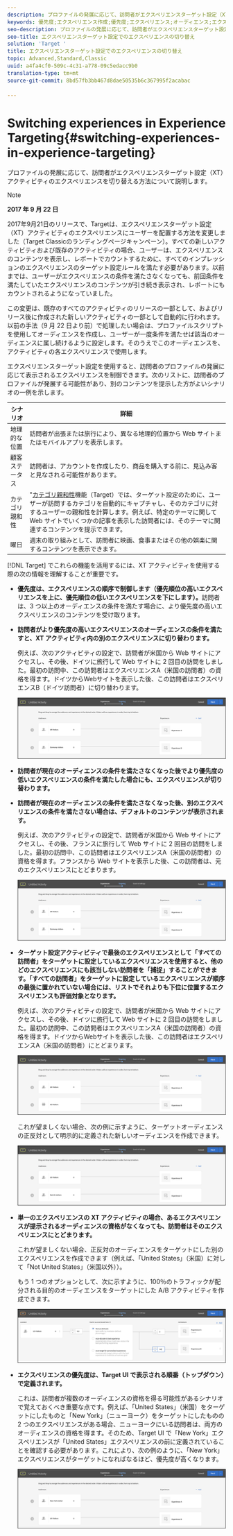 ```yaml
---
description: プロファイルの発展に応じて、訪問者がエクスペリエンスターゲット設定（XT）アクティビティのエクスペリエンスを切り替える方法について説明します。
keywords: 優先度;エクスペリエンス作成;優先度;エクスペリエンス;オーディエンス;エクスペリエンス;エクスペリエンスの切り替え;visual experience composer
seo-description: プロファイルの発展に応じて、訪問者がエクスペリエンスターゲット設定（XT）アクティビティのエクスペリエンスを切り替える方法について説明します。
seo-title: エクスペリエンスターゲット設定でのエクスペリエンスの切り替え
solution: 'Target '
title: エクスペリエンスターゲット設定でのエクスペリエンスの切り替え
topic: Advanced,Standard,Classic
uuid: a4fa4cf0-509c-4c31-a778-09c5edacc9b0
translation-type: tm+mt
source-git-commit: 8bd57fb3bb467d8dae50535b6c367995f2acabac

---
```



# Switching experiences in Experience Targeting{#switching-experiences-in-experience-targeting}

プロファイルの発展に応じて、訪問者がエクスペリエンスターゲット設定（XT）アクティビティのエクスペリエンスを切り替える方法について説明します。

>[!NOTE]
>
>**2017 年 9 月 22 日**
>
>2017年9月21日のリリースで、Targetは、エクスペリエンスターゲット設定（XT）アクティビティのエクスペリエンスにユーザーを配置する方法を変更しました（Target Classicのランディングページキャンペーン）。すべての新しいアクティビティおよび既存のアクティビティの場合、ユーザーは、エクスペリエンスのコンテンツを表示し、レポートでカウントするために、すべてのインプレッションのエクスペリエンスのターゲット設定ルールを満たす必要があります。以前までは、ユーザーがエクスペリエンスの条件を満たさなくなっても、前回条件を満たしていたエクスペリエンスのコンテンツが引き続き表示され、レポートにもカウントされるようになっていました。
>
>この変更は、既存のすべてのアクティビティのリリースの一部として、およびリリース後に作成された新しいアクティビティの一部として自動的に行われます。以前の手法（9 月 22 日より前）で処理したい場合は、プロファイルスクリプトを使用してオーディエンスを作成し、ユーザーが一度条件を満たせば該当のオーディエンスに属し続けるように設定します。そのうえでこのオーディエンスを、アクティビティの各エクスペリエンスで使用します。

エクスペリエンスターゲット設定を使用すると、訪問者のプロファイルの発展に応じて表示されるエクスペリエンスを制御できます。次のリストに、訪問者のプロファイルが発展する可能性があり、別のコンテンツを提示した方がよいシナリオの一例を示します。

| シナリオ | 詳細 |
|--- |--- |
| 地理的な位置 | 訪問者が出張または旅行により、異なる地理的位置から Web サイトまたはモバイルアプリを表示します。 |
| 顧客ステータス | 訪問者は、アカウントを作成したり、商品を購入する前に、見込み客と見なされる可能性があります。 |
| カテゴリ親和性 | "[カテゴリ親和性](/help/c-target/c-visitor-profile/category-affinity.md)機能（Target）では、ターゲット設定のために、ユーザーが訪問するカテゴリを自動的にキャプチャし、そのカテゴリに対するユーザーの親和性を計算します。例えば、特定のテーマに関して Web サイトでいくつかの記事を表示した訪問者には、そのテーマに関連するコンテンツを提示できます。 |
| 曜日 | 週末の取り組みとして、訪問者に映画、食事またはその他の娯楽に関するコンテンツを表示できます。 |

[!DNL Target] でこれらの機能を活用するには、XT アクティビティを使用する際の次の情報を理解することが重要です。

* **優先度は、エクスペリエンスの順序で制御します（優先順位の高いエクスペリエンスを上に、優先順位の低いエクスペリエンスを下にします）。**&#x200B;訪問者は、3 つ以上のオーディエンスの条件を満たす場合に、より優先度の高いエクスペリエンスのコンテンツを受け取ります。
* **訪問者がより優先度の高いエクスペリエンスのオーディエンスの条件を満たすと、XT アクティビティ内の別のエクスペリエンスに切り替わります。**

   例えば、次のアクティビティの設定で、訪問者が米国から Web サイトにアクセスし、その後、ドイツに旅行して Web サイトに 2 回目の訪問をしました。最初の訪問中、この訪問者はエクスペリエンスA（米国の訪問者）の資格を得ます。ドイツからWebサイトを表示した後、この訪問者はエクスペリエンスB（ドイツ訪問者）に切り替わります。

   ![Priority US/Germany](/help/c-activities/t-experience-target/t-xt-create/assets/xt_priority_us_germany-new.png)

* **訪問者が現在のオーディエンスの条件を満たさなくなった後でより優先度の低いエクスペリエンスの条件を満たした場合にも、エクスペリエンスが切り替わります。**
* **訪問者が現在のオーディエンスの条件を満たさなくなった後、別のエクスペリエンスの条件を満たさない場合は、デフォルトのコンテンツが表示されます。**

   例えば、次のアクティビティの設定で、訪問者が米国から Web サイトにアクセスし、その後、フランスに旅行して Web サイトに 2 回目の訪問をしました。最初の訪問中、この訪問者はエクスペリエンスA（米国の訪問者）の資格を得ます。フランスから Web サイトを表示した後、この訪問者は、元のエクスペリエンスにとどまります。

   ![Priority US/Germany](/help/c-activities/t-experience-target/t-xt-create/assets/xt_priority_us_germany-new.png)

* **ターゲット設定アクティビティで最後のエクスペリエンスとして「すべての訪問者」をターゲットに設定しているエクスペリエンスを使用すると、他のどのエクスペリエンスにも該当しない訪問者を「捕捉」することができます。「すべての訪問者」をターゲットに設定しているエクスペリエンスが順序の最後に置かれていない場合には、リストでそれよりも下位に位置するエクスペリエンスも評価対象となります。**

   例えば、次のアクティビティの設定で、訪問者が米国から Web サイトにアクセスし、その後、ドイツに旅行して Web サイトに 2 回目の訪問をしました。最初の訪問中、この訪問者はエクスペリエンスA（米国の訪問者）の資格を得ます。ドイツからWebサイトを表示した後、この訪問者はエクスペリエンスA（米国の訪問者）にとどまります。

   ![優先順位US&gt;すべての訪問者](/help/c-activities/t-experience-target/t-xt-create/assets/xt_priority_us_all_visitors-new.png)

   これが望ましくない場合、次の例に示すように、ターゲットオーディエンスの正反対として明示的に定義された新しいオーディエンスを作成できます。

   ![Priority US&gt; Not US](/help/c-activities/t-experience-target/t-xt-create/assets/xt_priority_us_not_us-new.png)

* **単一のエクスペリエンスの XT アクティビティの場合、あるエクスペリエンスが提示されるオーディエンスの資格がなくなっても、訪問者はそのエクスペリエンスにとどまります。**

   これが望ましくない場合、正反対のオーディエンスをターゲットにした別のエクスペリエンスを作成できます（例えば、「United States」（米国）に対して「Not United States」（米国以外））。

   もう 1 つのオプションとして、次に示すように、100％のトラフィックが配分される目的のオーディエンスをターゲットにした A/B アクティビティを作成できます。

   ![優先度1件](/help/c-activities/t-experience-target/t-xt-create/assets/xt_priority_one_experience-new.png)

* **エクスペリエンスの優先度は、Target UI で表示される順番（トップダウン）で定義されます。**

   これは、訪問者が複数のオーディエンスの資格を得る可能性があるシナリオで覚えておくべき重要な点です。例えば、「United States」（米国）をターゲットにしたものと「New York」（ニューヨーク）をターゲットにしたものの 2 つのエクスペリエンスがある場合、ニューヨークにいる訪問者は、両方のオーディエンスの資格を得ます。そのため、Target UI で「New York」エクスペリエンスが「United States」エクスペリエンスの前に定義されていることを確認する必要があります。これにより、次の例のように、「New York」エクスペリエンスがターゲットになればなるほど、優先度が高くなります。

   ![Priority NY&gt; US](/help/c-activities/t-experience-target/t-xt-create/assets/xt_priority_ny_us-new.png)

